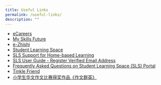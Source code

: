 ```yaml
---
title: Useful Links
permalink: /useful-links/
description: ""
---
```

*   [eCareers](https://ecareers.sg/)    
*   [My Skills Future](https://www.myskillsfuture.gov.sg/content/student/en/primary.html)    
*   [e-Zhishi](https://www.ezhishi.net/)
*   [Student Learning Space](https://vle.learning.moe.edu.sg/)    
*   [SLS Support for Home-based Learning](/files/SLS%20Support%20for%20Home-Based%20Learning.pdf)
*   [SLS User Guide - Register Verified Email Address](/files/SLS%20User%20Guide%20-%20Register%20Verified%20Email%20Address.pdf)
*   [Frequently Asked Questions on Student Learning Space (SLS) Portal](/curriculum/ICT/faqs/)
*   [Tinkle Friend](https://www.tinklefriend.sg//)
*   [小学生华文作文比赛得奖作品《作文群英》](https://www.shhk.com.sg/zh/shhk-literary-awards/)